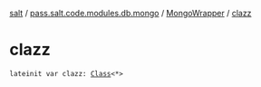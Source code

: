 [salt](../../index.md) / [pass.salt.code.modules.db.mongo](../index.md) / [MongoWrapper](index.md) / [clazz](./clazz.md)

# clazz

`lateinit var clazz: `[`Class`](https://docs.oracle.com/javase/6/docs/api/java/lang/Class.html)`<*>`
